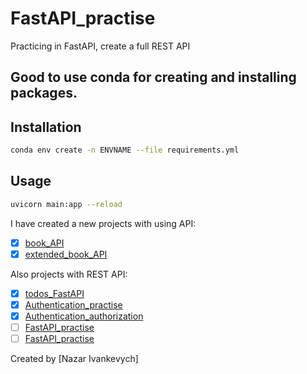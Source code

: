 # FastAPI_practise
Practicing in FastAPI, create a full REST API

## Good to use conda for creating and installing packages.

## Installation
```bash
conda env create -n ENVNAME --file requirements.yml
```

## Usage
```bash
uvicorn main:app --reload
```
I have created a new projects with using API:
- [x] [book_API]()
- [x] [extended_book_API]()

Also projects with REST API:
- [x] [todos_FastAPI]()
- [x] [Authentication_practise]()
- [x] [Authentication_authorization]()
- [ ] [FastAPI_practise]()
- [ ] [FastAPI_practise]()

Created by [Nazar Ivankevych]
